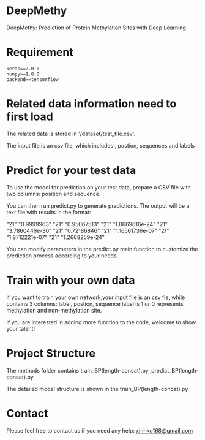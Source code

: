 
DeepMethy
=========
DeepMethy: Prediction of Protein Methylation Sites with Deep Learning

<!--Developer: XinCheng  from  Data Science and Big Data Technology, College of Software, Jilin University-->

Requirement
=========
    keras==2.0.0
    numpy>=1.8.0
    backend==tensorflow
    
Related data information need to first load
=========
The related data is stored in '/dataset/test_file.csv'.

The input file is an csv file, which includes , postion, sequences and labels

Predict for your test data
=========
To use the model for prediction on your test data, prepare a CSV file with two columns: position and sequence. 

You can then run predict.py to generate predictions. The output will be a text file with results in the format:

"21"	"0.9999963"
"21"	"0.95067513"
"21"	"1.0669616e-24"
"21"	"3.7860446e-30"
"21"	"0.72186846"
"21"	"1.16561736e-07"
"21"	"1.8712221e-07"
"21"	"1.2668259e-24"

You can modify parameters in the predict.py main function to customize the prediction process according to your needs.

Train with your own data
=====
If you want to train your own network,your input file is an csv fie, while contains 3 columns:
label,  postion, sequence
label is 1 or 0 represents methylation and non-methylation site.

If you are interested in adding more function to the code, welcome to show your talent!

Project Structure
==============

The methods folder contains train_BP(length-concat).py, predict_BP(length-concat).py.

The detailed model structure is shown in the train_BP(length-concat).py



Contact
=========
Please feel free to contact us if you need any help: xinhku168@gmail.com
